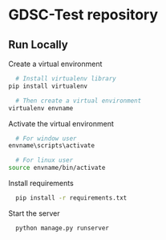 # GDSC-Test repository


## Run Locally

Create a virtual environment

```bash
  # Install virtualenv library
pip install virtualenv

  # Then create a virtual environment
virtualenv envname
```

Activate the virtual environment

```bash
  # For window user
envname\scripts\activate

  # For linux user
source envname/bin/activate
```

Install requirements

```bash
  pip install -r requirements.txt
```

Start the server

```bash
  python manage.py runserver
```

